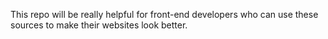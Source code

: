 This repo will be really helpful for front-end developers who can use these sources to make their websites look better.

